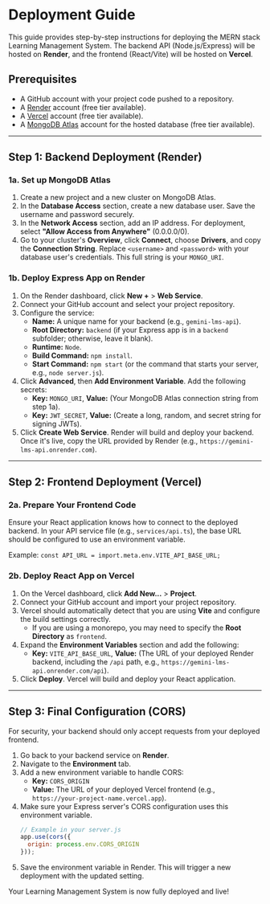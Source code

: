 # Deployment Guide

This guide provides step-by-step instructions for deploying the MERN stack Learning Management System. The backend API (Node.js/Express) will be hosted on **Render**, and the frontend (React/Vite) will be hosted on **Vercel**.

## Prerequisites

- A GitHub account with your project code pushed to a repository.
- A [Render](https://render.com/) account (free tier available).
- A [Vercel](https://vercel.com/) account (free tier available).
- A [MongoDB Atlas](https://www.mongodb.com/cloud/atlas) account for the hosted database (free tier available).

---

## Step 1: Backend Deployment (Render)

### 1a. Set up MongoDB Atlas

1.  Create a new project and a new cluster on MongoDB Atlas.
2.  In the **Database Access** section, create a new database user. Save the username and password securely.
3.  In the **Network Access** section, add an IP address. For deployment, select **"Allow Access from Anywhere"** (0.0.0.0/0).
4.  Go to your cluster's **Overview**, click **Connect**, choose **Drivers**, and copy the **Connection String**. Replace `<username>` and `<password>` with your database user's credentials. This full string is your `MONGO_URI`.

### 1b. Deploy Express App on Render

1.  On the Render dashboard, click **New +** > **Web Service**.
2.  Connect your GitHub account and select your project repository.
3.  Configure the service:
    - **Name:** A unique name for your backend (e.g., `gemini-lms-api`).
    - **Root Directory:** `backend` (if your Express app is in a `backend` subfolder; otherwise, leave it blank).
    - **Runtime:** `Node`.
    - **Build Command:** `npm install`.
    - **Start Command:** `npm start` (or the command that starts your server, e.g., `node server.js`).
4.  Click **Advanced**, then **Add Environment Variable**. Add the following secrets:
    - **Key:** `MONGO_URI`, **Value:** (Your MongoDB Atlas connection string from step 1a).
    - **Key:** `JWT_SECRET`, **Value:** (Create a long, random, and secret string for signing JWTs).
5.  Click **Create Web Service**. Render will build and deploy your backend. Once it's live, copy the URL provided by Render (e.g., `https://gemini-lms-api.onrender.com`).

---

## Step 2: Frontend Deployment (Vercel)

### 2a. Prepare Your Frontend Code

Ensure your React application knows how to connect to the deployed backend. In your API service file (e.g., `services/api.ts`), the base URL should be configured to use an environment variable.

Example: `const API_URL = import.meta.env.VITE_API_BASE_URL;`

### 2b. Deploy React App on Vercel

1.  On the Vercel dashboard, click **Add New...** > **Project**.
2.  Connect your GitHub account and import your project repository.
3.  Vercel should automatically detect that you are using **Vite** and configure the build settings correctly.
    - If you are using a monorepo, you may need to specify the **Root Directory** as `frontend`.
4.  Expand the **Environment Variables** section and add the following:
    - **Key:** `VITE_API_BASE_URL`, **Value:** (The URL of your deployed Render backend, including the `/api` path, e.g., `https://gemini-lms-api.onrender.com/api`).
5.  Click **Deploy**. Vercel will build and deploy your React application.

---

## Step 3: Final Configuration (CORS)

For security, your backend should only accept requests from your deployed frontend.

1.  Go back to your backend service on **Render**.
2.  Navigate to the **Environment** tab.
3.  Add a new environment variable to handle CORS:
    - **Key:** `CORS_ORIGIN`
    - **Value:** The URL of your deployed Vercel frontend (e.g., `https://your-project-name.vercel.app`).
4.  Make sure your Express server's CORS configuration uses this environment variable.
    ```javascript
    // Example in your server.js
    app.use(cors({
      origin: process.env.CORS_ORIGIN
    }));
    ```
5.  Save the environment variable in Render. This will trigger a new deployment with the updated setting.

Your Learning Management System is now fully deployed and live!

